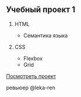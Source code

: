 ## **Учебный проект 1**

1. HTML
   - Семантика языка

2. CSS
   - Flexbox
   - Grid


[Посмотреть проект](https://endless1ve.github.io/land/)

ревьюер @leka-ren
